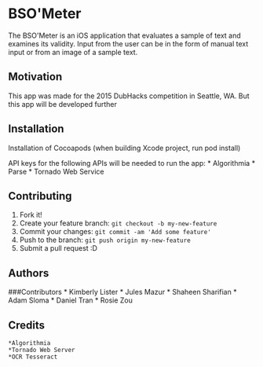 # BSO'Meter

The BSO'Meter is an iOS application that evaluates a sample of text and examines its validity. Input from the user can be in the form of manual text input or from an image of a sample text.

## Motivation

This app was made for the 2015 DubHacks competition in Seattle, WA. But this app will be developed further

## Installation

Installation of Cocoapods (when building Xcode project, run pod install)

API keys for the following APIs will be needed to run the app:
	* Algorithmia
	* Parse
	* Tornado Web Service

## Contributing

1. Fork it!
2. Create your feature branch: `git checkout -b my-new-feature`
3. Commit your changes: `git commit -am 'Add some feature'`
4. Push to the branch: `git push origin my-new-feature`
5. Submit a pull request :D

## Authors

###Contributors
	* Kimberly Lister
	* Jules Mazur
	* Shaheen Sharifian
	* Adam Sloma
	* Daniel Tran
	* Rosie Zou

## Credits
	*Algorithmia
	*Tornado Web Server
	*OCR Tesseract

